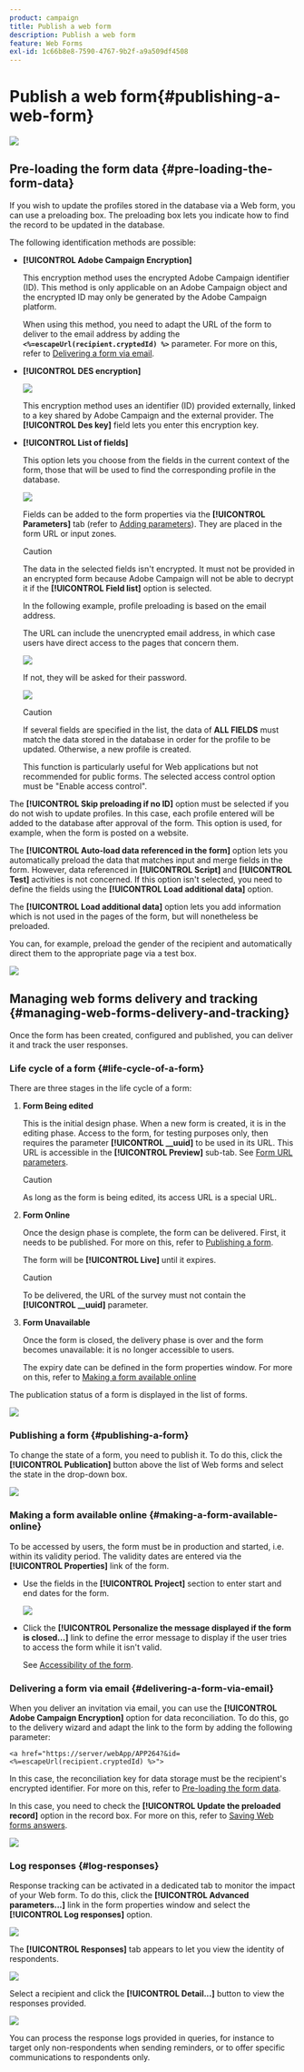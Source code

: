 ```yaml
---
product: campaign
title: Publish a web form
description: Publish a web form
feature: Web Forms
exl-id: 1c66b8e8-7590-4767-9b2f-a9a509df4508
---
```

# Publish a web form{#publishing-a-web-form}

![](../../assets/common.svg)

## Pre-loading the form data {#pre-loading-the-form-data}

If you wish to update the profiles stored in the database via a Web form, you can use a preloading box. The preloading box lets you indicate how to find the record to be updated in the database.

The following identification methods are possible:

* **[!UICONTROL Adobe Campaign Encryption]**

  This encryption method uses the encrypted Adobe Campaign identifier (ID). This method is only applicable on an Adobe Campaign object and the encrypted ID may only be generated by the Adobe Campaign platform.

  When using this method, you need to adapt the URL of the form to deliver to the email address by adding the **`<%=escapeUrl(recipient.cryptedId) %>`** parameter. For more on this, refer to [Delivering a form via email](#delivering-a-form-via-email).

* **[!UICONTROL DES encryption]** 

  ![](assets/s_ncs_admin_survey_preload_methods_001.png)

  This encryption method uses an identifier (ID) provided externally, linked to a key shared by Adobe Campaign and the external provider. The **[!UICONTROL Des key]** field lets you enter this encryption key.

* **[!UICONTROL List of fields]**

  This option lets you choose from the fields in the current context of the form, those that will be used to find the corresponding profile in the database. 

  ![](assets/s_ncs_admin_survey_preload_methods_002.png)

  Fields can be added to the form properties via the **[!UICONTROL Parameters]** tab (refer to [Adding parameters](defining-web-forms-properties.md#adding-parameters)). They are placed in the form URL or input zones.

  >[!CAUTION]
  >
  >The data in the selected fields isn't encrypted. It must not be provided in an encrypted form because Adobe Campaign will not be able to decrypt it if the **[!UICONTROL Field list]** option is selected.

  In the following example, profile preloading is based on the email address.

  The URL can include the unencrypted email address, in which case users have direct access to the pages that concern them. 

  ![](assets/s_ncs_admin_survey_preload_methods_003.png)

  If not, they will be asked for their password.

  ![](assets/s_ncs_admin_survey_preload_methods_004.png)

  >[!CAUTION]
  >
  >If several fields are specified in the list, the data of **ALL FIELDS** must match the data stored in the database in order for the profile to be updated. Otherwise, a new profile is created.
  > 
  >This function is particularly useful for Web applications but not recommended for public forms. The selected access control option must be "Enable access control".

The **[!UICONTROL Skip preloading if no ID]** option must be selected if you do not wish to update profiles. In this case, each profile entered will be added to the database after approval of the form. This option is used, for example, when the form is posted on a website.

The **[!UICONTROL Auto-load data referenced in the form]** option lets you automatically preload the data that matches input and merge fields in the form. However, data referenced in **[!UICONTROL Script]** and **[!UICONTROL Test]** activities is not concerned. If this option isn't selected, you need to define the fields using the **[!UICONTROL Load additional data]** option.

The **[!UICONTROL Load additional data]** option lets you add information which is not used in the pages of the form, but will nonetheless be preloaded.

You can, for example, preload the gender of the recipient and automatically direct them to the appropriate page via a test box.

![](assets/s_ncs_admin_survey_preload_ex.png)

## Managing web forms delivery and tracking {#managing-web-forms-delivery-and-tracking}

Once the form has been created, configured and published, you can deliver it and track the user responses.

### Life cycle of a form {#life-cycle-of-a-form}

There are three stages in the life cycle of a form:

1. **Form Being edited**

   This is the initial design phase. When a new form is created, it is in the editing phase. Access to the form, for testing purposes only, then requires the parameter **[!UICONTROL __uuid]** to be used in its URL. This URL is accessible in the **[!UICONTROL Preview]** sub-tab. See [Form URL parameters](defining-web-forms-properties.md#form-url-parameters).

   >[!CAUTION]
   >
   >As long as the form is being edited, its access URL is a special URL.

1. **Form Online**

   Once the design phase is complete, the form can be delivered. First, it needs to be published. For more on this, refer to [Publishing a form](#publishing-a-form).

   The form will be **[!UICONTROL Live]** until it expires.

   >[!CAUTION]
   >
   >To be delivered, the URL of the survey must not contain the **[!UICONTROL __uuid]** parameter.

1. **Form Unavailable**

   Once the form is closed, the delivery phase is over and the form becomes unavailable: it is no longer accessible to users.

   The expiry date can be defined in the form properties window. For more on this, refer to [Making a form available online](#making-a-form-available-online)

The publication status of a form is displayed in the list of forms.

![](assets/s_ncs_admin_survey_status.png)

### Publishing a form {#publishing-a-form}

To change the state of a form, you need to publish it. To do this, click the **[!UICONTROL Publication]** button above the list of Web forms and select the state in the drop-down box.

![](assets/webapp_publish_webform.png)

### Making a form available online {#making-a-form-available-online}

To be accessed by users, the form must be in production and started, i.e. within its validity period. The validity dates are entered via the **[!UICONTROL Properties]** link of the form.

* Use the fields in the **[!UICONTROL Project]** section to enter start and end dates for the form. 

  ![](assets/webapp_availability_date.png)

* Click the **[!UICONTROL Personalize the message displayed if the form is closed...]** link to define the error message to display if the user tries to access the form while it isn't valid.

  See [Accessibility of the form](defining-web-forms-properties.md#accessibility-of-the-form).

### Delivering a form via email {#delivering-a-form-via-email}

When you deliver an invitation via email, you can use the **[!UICONTROL Adobe Campaign Encryption]** option for data reconciliation. To do this, go to the delivery wizard and adapt the link to the form by adding the following parameter:

```
<a href="https://server/webApp/APP264?&id=<%=escapeUrl(recipient.cryptedId) %>">
```

In this case, the reconciliation key for data storage must be the recipient's encrypted identifier. For more on this, refer to [Pre-loading the form data](#pre-loading-the-form-data).

In this case, you need to check the **[!UICONTROL Update the preloaded record]** option in the record box. For more on this, refer to [Saving Web forms answers](web-forms-answers.md#saving-web-forms-answers).

![](assets/s_ncs_admin_survey_save_box_option.png)

### Log responses {#log-responses}

Response tracking can be activated in a dedicated tab to monitor the impact of your Web form. To do this, click the **[!UICONTROL Advanced parameters...]** link in the form properties window and select the **[!UICONTROL Log responses]** option.

![](assets/s_ncs_admin_survey_trace.png)

The **[!UICONTROL Responses]** tab appears to let you view the identity of respondents.

![](assets/s_ncs_admin_survey_trace_tab.png)

Select a recipient and click the **[!UICONTROL Detail...]** button to view the responses provided.

![](assets/s_ncs_admin_survey_trace_edit.png)

You can process the response logs provided in queries, for instance to target only non-respondents when sending reminders, or to offer specific communications to respondents only.
